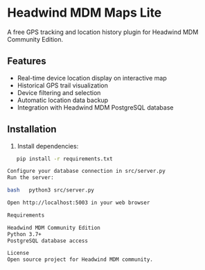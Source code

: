 # Headwind MDM Maps Lite

A free GPS tracking and location history plugin for Headwind MDM Community Edition.

## Features

- Real-time device location display on interactive map
- Historical GPS trail visualization 
- Device filtering and selection
- Automatic location data backup
- Integration with Headwind MDM PostgreSQL database

## Installation

1. Install dependencies:
```bash
   pip install -r requirements.txt

Configure your database connection in src/server.py
Run the server:

bash   python3 src/server.py

Open http://localhost:5003 in your web browser

Requirements

Headwind MDM Community Edition
Python 3.7+
PostgreSQL database access

License
Open source project for Headwind MDM community.
